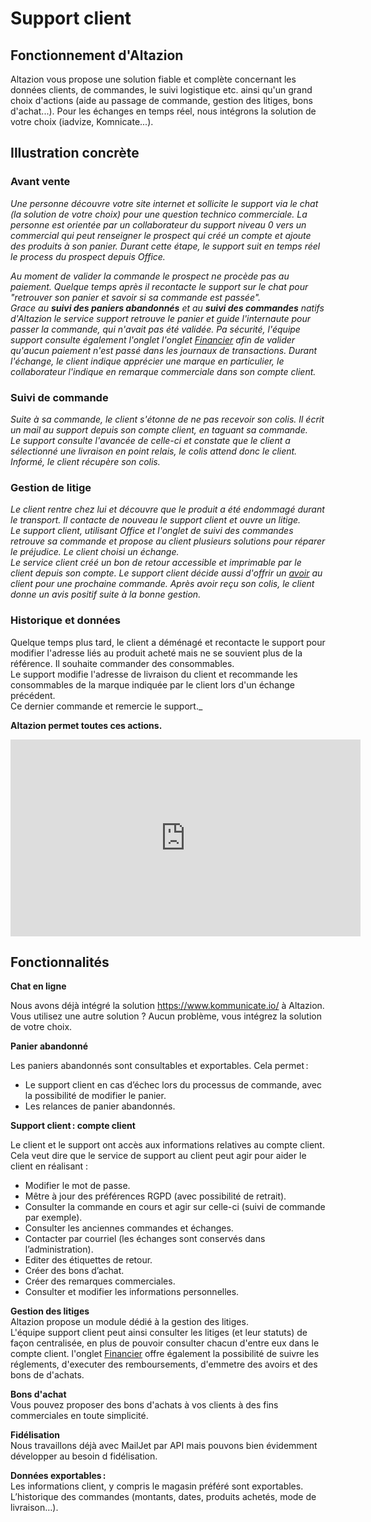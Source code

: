 # Support client

## Fonctionnement d'Altazion
Altazion vous propose une solution fiable et complète concernant les données clients, de commandes, le suivi logistique etc. ainsi qu'un grand choix d'actions (aide au passage de commande, gestion des litiges, bons d'achat...). 
Pour les échanges en temps réel, nous intégrons la solution de votre choix (iadvize, Komnicate...).

## Illustration concrète

### Avant vente  
_Une personne découvre votre site internet et sollicite le support via le chat (la solution de votre choix) pour une question technico commerciale.
La personne est orientée par un collaborateur du support niveau 0 vers un commercial qui peut renseigner le prospect qui créé un compte et ajoute des produits à son panier. Durant cette étape, le support suit en temps réel le process du prospect depuis Office._
  
_Au moment de valider la commande le prospect ne procède pas au paiement. Quelque temps après il recontacte le support sur le chat pour "retrouver son panier et savoir si sa commande est passée".  
Grace au **suivi des paniers abandonnés** et au **suivi des commandes** natifs d'Altazion le service support retrouve le panier et guide l'internaute pour passer la commande, qui n'avait pas été validée.  Pa sécurité, l'équipe support consulte également l'onglet l'onglet [Financier](https://aide.altazion.com/fr-fr/guide/vendre/ecommerce/financier.html) afin de valider qu'aucun paiement n'est passé dans les journaux de transactions. 
Durant l'échange, le client indique apprécier une marque en particulier, le collaborateur l'indique en remarque commerciale dans son compte client._ 

### Suivi de commande
_Suite à sa commande, le client s'étonne de ne pas recevoir son colis. Il écrit un mail au support depuis son compte client, en taguant sa commande.  
Le support consulte l'avancée de celle-ci et constate que le client a sélectionné une livraison en point relais, le colis attend donc le client.  
Informé, le client récupère son colis._ 

### Gestion de litige 
_Le client rentre chez lui et découvre que le produit a été endommagé durant le transport. Il contacte de nouveau le support client et ouvre un litige.  
Le support client, utilisant Office et l'onglet de suivi des commandes retrouve sa commande et propose au client plusieurs solutions pour réparer le préjudice. Le client choisi un échange.   
Le service client créé un bon de retour accessible et imprimable par le client depuis son compte. Le support client décide aussi d'offrir un [avoir](https://aide.altazion.com/fr-fr/guide/vendre/ecommerce/avoirs.html) au client pour une prochaine commande. Après avoir reçu son colis, le client donne un avis positif suite à la bonne gestion._

### Historique et données  
Quelque temps plus tard, le client a déménagé et recontacte le support pour modifier l'adresse liés au produit acheté mais ne se souvient plus de la référence. Il souhaite commander des consommables.  
Le support modifie l'adresse de livraison du client et recommande les consommables de la marque indiquée par le client lors d'un échange précédent.  
Ce dernier commande et remercie le support._

**Altazion permet toutes ces actions.**  

<iframe width="560" height="315" src="https://www.youtube.com/embed/a1q4hpmaoxQ" title="YouTube video player" frameborder="0" allow="accelerometer; autoplay; clipboard-write; encrypted-media; gyroscope; picture-in-picture; web-share" allowfullscreen></iframe>

## Fonctionnalités 
**Chat en ligne**  

Nous avons déjà intégré la solution https://www.kommunicate.io/ à Altazion. 
Vous utilisez une autre solution ? Aucun problème, vous intégrez la solution de votre choix.

**Panier abandonné**  

Les paniers abandonnés sont consultables et exportables. Cela permet :  
- Le support client en cas d’échec lors du processus de commande, avec la possibilité de modifier le panier.
- Les relances de panier abandonnés.  

**Support client : compte client**  

Le client et le support ont accès aux informations relatives au compte client.
Cela veut dire que le service de support au client peut agir pour aider le client en réalisant :
- Modifier le mot de passe. 
- Mêtre à jour des préférences RGPD (avec possibilité de retrait). 
- Consulter la commande en cours et agir sur celle-ci (suivi de commande par exemple). 
- Consulter les anciennes commandes et échanges. 
- Contacter par courriel (les échanges sont conservés dans l’administration). 
- Editer des étiquettes de retour. 
- Créer des bons d’achat. 
- Créer des remarques commerciales. 
- Consulter et modifier les informations personnelles. 

**Gestion des litiges**  
Altazion propose un module dédié à la gestion des litiges.  
L'équipe support client peut ainsi consulter les litiges (et leur statuts) de façon centralisée, en plus de pouvoir consulter chacun d'entre eux dans le compte client.
l'onglet [Financier](https://aide.altazion.com/fr-fr/guide/vendre/ecommerce/financier.html) offre également la possibilité de suivre les réglements, d'executer des remboursements, d'emmetre des avoirs et des bons de d'achats.

**Bons d'achat**  
Vous pouvez proposer des bons d'achats à vos clients à des fins commerciales en toute simplicité.

**Fidélisation**  
Nous travaillons déjà avec MailJet par API mais pouvons bien évidemment développer au besoin d fidélisation.  

**Données exportables :**  
Les informations client, y compris le magasin préféré sont exportables. 
L’historique des commandes (montants, dates, produits achetés, mode de livraison…). 